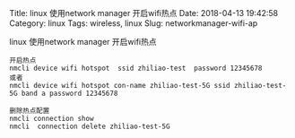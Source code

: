 Title: linux 使用network manager 开启wifi热点
Date: 2018-04-13 19:42:58
Category: linux
Tags: wireless, linux
Slug: networkmanager-wifi-ap


linux 使用network manager 开启wifi热点

```
开启热点
nmcli device wifi hotspot  ssid zhiliao-test  password 12345678
或者
nmcli device wifi hotspot con-name zhiliao-test-5G ssid zhiliao-test-5G band a password 12345678

删除热点配置
nmcli connection show
nmcli  connection delete zhiliao-test-5G
```

